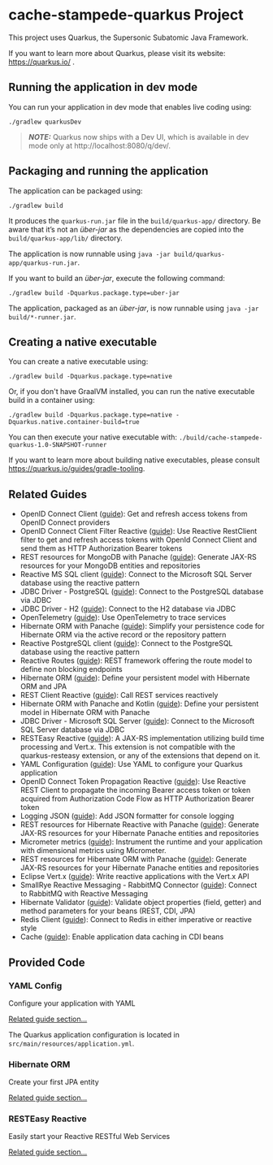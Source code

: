 # cache-stampede-quarkus Project

This project uses Quarkus, the Supersonic Subatomic Java Framework.

If you want to learn more about Quarkus, please visit its website: https://quarkus.io/ .

## Running the application in dev mode

You can run your application in dev mode that enables live coding using:

```shell script
./gradlew quarkusDev
```

> **_NOTE:_**  Quarkus now ships with a Dev UI, which is available in dev mode only at http://localhost:8080/q/dev/.

## Packaging and running the application

The application can be packaged using:

```shell script
./gradlew build
```

It produces the `quarkus-run.jar` file in the `build/quarkus-app/` directory.
Be aware that it’s not an _über-jar_ as the dependencies are copied into the `build/quarkus-app/lib/` directory.

The application is now runnable using `java -jar build/quarkus-app/quarkus-run.jar`.

If you want to build an _über-jar_, execute the following command:

```shell script
./gradlew build -Dquarkus.package.type=uber-jar
```

The application, packaged as an _über-jar_, is now runnable using `java -jar build/*-runner.jar`.

## Creating a native executable

You can create a native executable using:

```shell script
./gradlew build -Dquarkus.package.type=native
```

Or, if you don't have GraalVM installed, you can run the native executable build in a container using:

```shell script
./gradlew build -Dquarkus.package.type=native -Dquarkus.native.container-build=true
```

You can then execute your native executable with: `./build/cache-stampede-quarkus-1.0-SNAPSHOT-runner`

If you want to learn more about building native executables, please consult https://quarkus.io/guides/gradle-tooling.

## Related Guides

- OpenID Connect Client ([guide](https://quarkus.io/guides/security-openid-connect-client)): Get and refresh access
  tokens from OpenID Connect providers
- OpenID Connect Client Filter Reactive ([guide](https://quarkus.io/guides/security-openid-connect-client)): Use
  Reactive RestClient filter to get and refresh access tokens with OpenId Connect Client and send them as HTTP
  Authorization Bearer tokens
- REST resources for MongoDB with Panache ([guide](https://quarkus.io/guides/rest-data-panache)): Generate JAX-RS
  resources for your MongoDB entities and repositories
- Reactive MS SQL client ([guide](https://quarkus.io/guides/reactive-sql-clients)): Connect to the Microsoft SQL Server
  database using the reactive pattern
- JDBC Driver - PostgreSQL ([guide](https://quarkus.io/guides/datasource)): Connect to the PostgreSQL database via JDBC
- JDBC Driver - H2 ([guide](https://quarkus.io/guides/datasource)): Connect to the H2 database via JDBC
- OpenTelemetry ([guide](https://quarkus.io/guides/opentelemetry)): Use OpenTelemetry to trace services
- Hibernate ORM with Panache ([guide](https://quarkus.io/guides/hibernate-orm-panache)): Simplify your persistence code
  for Hibernate ORM via the active record or the repository pattern
- Reactive PostgreSQL client ([guide](https://quarkus.io/guides/reactive-sql-clients)): Connect to the PostgreSQL
  database using the reactive pattern
- Reactive Routes ([guide](https://quarkus.io/guides/reactive-routes)): REST framework offering the route model to
  define non blocking endpoints
- Hibernate ORM ([guide](https://quarkus.io/guides/hibernate-orm)): Define your persistent model with Hibernate ORM and
  JPA
- REST Client Reactive ([guide](https://quarkus.io/guides/rest-client-reactive)): Call REST services reactively
- Hibernate ORM with Panache and Kotlin ([guide](https://quarkus.io/guides/hibernate-orm-panache-kotlin)): Define your
  persistent model in Hibernate ORM with Panache
- JDBC Driver - Microsoft SQL Server ([guide](https://quarkus.io/guides/datasource)): Connect to the Microsoft SQL
  Server database via JDBC
- RESTEasy Reactive ([guide](https://quarkus.io/guides/resteasy-reactive)): A JAX-RS implementation utilizing build time
  processing and Vert.x. This extension is not compatible with the quarkus-resteasy extension, or any of the extensions
  that depend on it.
- YAML Configuration ([guide](https://quarkus.io/guides/config#yaml)): Use YAML to configure your Quarkus application
- OpenID Connect Token Propagation Reactive ([guide](https://quarkus.io/guides/security-openid-connect-client)): Use
  Reactive REST Client to propagate the incoming Bearer access token or token acquired from Authorization Code Flow as
  HTTP Authorization Bearer token
- Logging JSON ([guide](https://quarkus.io/guides/logging#json-logging)): Add JSON formatter for console logging
- REST resources for Hibernate Reactive with Panache ([guide](https://quarkus.io/guides/rest-data-panache)): Generate
  JAX-RS resources for your Hibernate Panache entities and repositories
- Micrometer metrics ([guide](https://quarkus.io/guides/micrometer)): Instrument the runtime and your application with
  dimensional metrics using Micrometer.
- REST resources for Hibernate ORM with Panache ([guide](https://quarkus.io/guides/rest-data-panache)): Generate JAX-RS
  resources for your Hibernate Panache entities and repositories
- Eclipse Vert.x ([guide](https://quarkus.io/guides/vertx)): Write reactive applications with the Vert.x API
- SmallRye Reactive Messaging - RabbitMQ Connector ([guide](https://quarkus.io/guides/rabbitmq)): Connect to RabbitMQ
  with Reactive Messaging
- Hibernate Validator ([guide](https://quarkus.io/guides/validation)): Validate object properties (field, getter) and
  method parameters for your beans (REST, CDI, JPA)
- Redis Client ([guide](https://quarkus.io/guides/redis)): Connect to Redis in either imperative or reactive style
- Cache ([guide](https://quarkus.io/guides/cache)): Enable application data caching in CDI beans

## Provided Code

### YAML Config

Configure your application with YAML

[Related guide section...](https://quarkus.io/guides/config-reference#configuration-examples)

The Quarkus application configuration is located in `src/main/resources/application.yml`.

### Hibernate ORM

Create your first JPA entity

[Related guide section...](https://quarkus.io/guides/hibernate-orm)

### RESTEasy Reactive

Easily start your Reactive RESTful Web Services

[Related guide section...](https://quarkus.io/guides/getting-started-reactive#reactive-jax-rs-resources)
